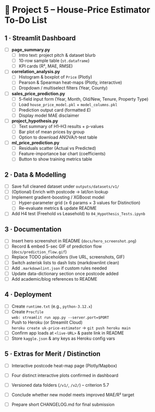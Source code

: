 # 📝 Project 5 – House-Price Estimator To-Do List

## 1 · Streamlit Dashboard

- [ ] **page_summary.py**
  - [ ] Intro text: project pitch & dataset blurb
  - [ ] 10-row sample table (`st.dataframe`)
  - [ ] KPI cards (R², MAE, RMSE)

- [ ] **correlation_analysis.py**
  - [ ] Histogram & boxplot of `Price` (Plotly)
  - [ ] Pearson & Spearman heat-maps (Plotly, interactive)
  - [ ] Dropdown / multiselect filters (Year, County)

- [ ] **sales_price_prediction.py**
  - [ ] 5-field input form (Year, Month, Old/New, Tenure, Property Type)
  - [ ] Load `house_price_model.pkl` + `model_columns.pkl`
  - [ ] Prediction output card (formatted £)
  - [ ] Display model MAE disclaimer

- [ ] **project_hypothesis.py**
  - [ ] Text summary of H1–H3 results + p-values
  - [ ] Bar plot of mean prices by group
  - [ ] Option to download ANOVA/t-test table

- [ ] **ml_price_prediction.py**
  - [ ] Residuals scatter (Actual vs Predicted)
  - [ ] Feature-importance bar chart (coefficients)
  - [ ] Button to show training metrics table

## 2 · Data & Modelling

- [ ] Save full cleaned dataset under `outputs/datasets/v1/`
- [ ] (Optional) Enrich with postcode → lat/lon lookup
- [ ] Implement gradient-boosting / XGBoost model
  - [ ] Hyper-parameter grid (≥ 6 params × 3 values for Distinction)
  - [ ] Re-evaluate metrics & update README
- [ ] Add H4 test (Freehold vs Leasehold) to `04_Hypothesis_Tests.ipynb`

## 3 · Documentation

- [ ] Insert hero screenshot in README (`docs/hero_screenshot.png`)
- [ ] Record & embed 5-sec GIF of prediction flow (`docs/prediction_flow.gif`)
- [ ] Replace TODO placeholders (live URL, screenshots, GIF)
- [ ] Switch asterisk lists to dash lists (markdownlint clean)
- [ ] Add `.markdownlint.json` if custom rules needed
- [ ] Update data-dictionary section once postcode added
- [ ] Add academic/blog references to README

## 4 · Deployment

- [ ] Create `runtime.txt` (e.g., `python-3.12.x`)
- [ ] Create `Procfile`  
      `web: streamlit run app.py --server.port=$PORT`
- [ ] Push to Heroku (or Streamlit Cloud)  
      `heroku create uk-price-estimator` → `git push heroku main`
- [ ] Confirm app loads at `<live-URL>` & paste link in README
- [ ] Store `kaggle.json` & any keys as Heroku config vars

## 5 · Extras for Merit / Distinction

- [ ] Interactive postcode heat-map page (Plotly/Mapbox)
- [ ] Four distinct interactive plots confirmed in dashboard
- [ ] Versioned data folders (`/v1/`, `/v2/`) – criterion 5.7
- [ ] Conclude whether new model meets improved MAE/R² target
- [ ] Prepare short CHANGELOG.md for final submission


